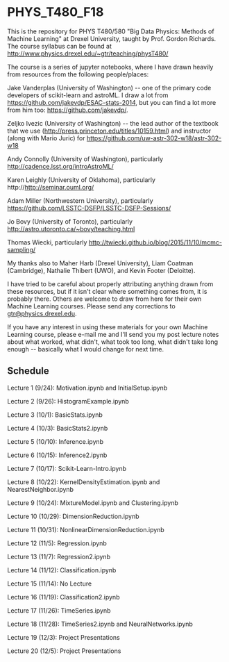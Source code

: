 # PHYS_T480_F18

This is the repository for PHYS T480/580 "Big Data Physics: Methods of Machine Learning" at Drexel University, taught by Prof. Gordon Richards.  The course syllabus can be found at http://www.physics.drexel.edu/~gtr/teaching/physT480/

The course is a series of jupyter notebooks, where I have drawn heavily from resources from the following people/places:

Jake Vanderplas (University of Washington) -- one of the primary code developers of scikit-learn and astroML.  I draw a lot from https://github.com/jakevdp/ESAC-stats-2014, but you can find a lot more from him too: https://github.com/jakevdp/.

Zeljko Ivezic (University of Washington) -- the lead author of the textbook that we use (http://press.princeton.edu/titles/10159.html) and instructor (along with Mario Juric) for https://github.com/uw-astr-302-w18/astr-302-w18

Andy Connolly (University of Washington), particularly http://cadence.lsst.org/introAstroML/

Karen Leighly (University of Oklahoma), particularly http://http://seminar.ouml.org/

Adam Miller (Northwestern University), particularly https://github.com/LSSTC-DSFP/LSSTC-DSFP-Sessions/

Jo Bovy (University of Toronto), particularly http://astro.utoronto.ca/~bovy/teaching.html

Thomas Wiecki, particularly http://twiecki.github.io/blog/2015/11/10/mcmc-sampling/

My thanks also to Maher Harb (Drexel University), Liam Coatman (Cambridge), Nathalie Thibert (UWO), and Kevin Footer (Deloitte).

I have tried to be careful about properly attributing anything drawn from these resources, but if it isn't clear where something comes from, it is probably there.
Others are welcome to draw from here for their own Machine Learning courses.  Please send any corrections to gtr@physics.drexel.edu.

If you have any interest in using these materials for your own Machine Learning course, please e-mail me and I'll send you my post lecture notes about what worked, what didn't, what took too long, what didn't take long enough -- basically what I would change for next time.

## Schedule

Lecture 1 (9/24): Motivation.ipynb and InitialSetup.ipynb

Lecture 2 (9/26): HistogramExample.ipynb

Lecture 3 (10/1): BasicStats.ipynb

Lecture 4 (10/3): BasicStats2.ipynb

Lecture 5 (10/10): Inference.ipynb

Lecture 6 (10/15): Inference2.ipynb

Lecture 7 (10/17): Scikit-Learn-Intro.ipynb

Lecture 8 (10/22): KernelDensityEstimation.ipynb and NearestNeighbor.ipynb

Lecture 9 (10/24): MixtureModel.ipynb and Clustering.ipynb

Lecture 10 (10/29): DimensionReduction.ipynb

Lecture 11 (10/31): NonlinearDimensionReduction.ipynb

Lecture 12 (11/5): Regression.ipynb

Lecture 13 (11/7): Regression2.ipynb

Lecture 14 (11/12): Classification.ipynb

Lecture 15 (11/14): No Lecture

Lecture 16 (11/19): Classification2.ipynb

Lecture 17 (11/26): TimeSeries.ipynb

Lecture 18 (11/28): TimeSeries2.ipynb and NeuralNetworks.ipynb

Lecture 19 (12/3): Project Presentations

Lecture 20 (12/5): Project Presentations
